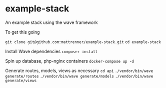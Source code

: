 # example-stack
An example stack using the wave framework

To get this going

`git clone git@github.com:mattrenner/example-stack.git`
`cd example-stack`

Install Wave dependencies
`composer install`

Spin up database, php-nginx containers
`docker-compose up -d`

Generate routes, models, views as necessary
`cd api`
`./vendor/bin/wave generate/routes`
`./vendor/bin/wave generate/models`
`./vendor/bin/wave generate/views`



